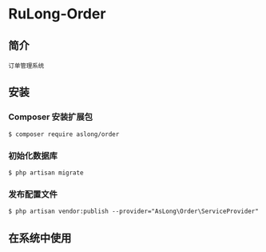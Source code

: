 # RuLong-Order

## 简介
    订单管理系统

## 安装

### Composer 安装扩展包
~~~
$ composer require aslong/order
~~~

### 初始化数据库
~~~
$ php artisan migrate
~~~

### 发布配置文件
~~~
$ php artisan vendor:publish --provider="AsLong\Order\ServiceProvider"
~~~

## 在系统中使用

